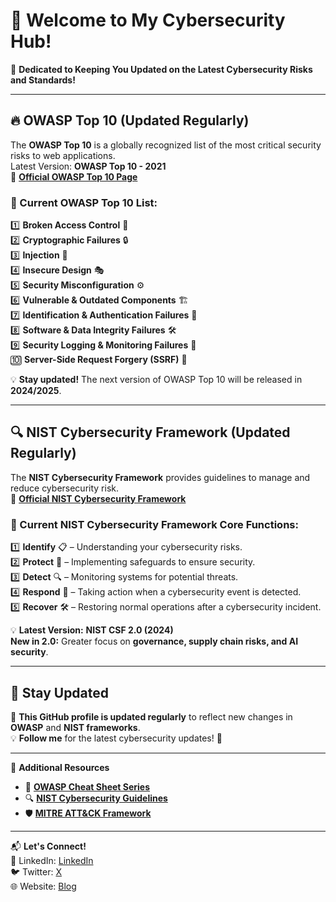 # 🔐 Welcome to My Cybersecurity Hub!

📌 **Dedicated to Keeping You Updated on the Latest Cybersecurity Risks and Standards!**  

---

## 🔥 OWASP Top 10 (Updated Regularly)  
The **OWASP Top 10** is a globally recognized list of the most critical security risks to web applications.  
Latest Version: **OWASP Top 10 - 2021**  
🔗 **[Official OWASP Top 10 Page](https://owasp.org/www-project-top-ten/)**  

### 📌 Current OWASP Top 10 List:  
1️⃣ **Broken Access Control** 🔑  
2️⃣ **Cryptographic Failures** 🔒  
3️⃣ **Injection** 🚨  
4️⃣ **Insecure Design** 🎭  
5️⃣ **Security Misconfiguration** ⚙️  
6️⃣ **Vulnerable & Outdated Components** 🏗️  
7️⃣ **Identification & Authentication Failures** 👤  
8️⃣ **Software & Data Integrity Failures** 🛠️  
9️⃣ **Security Logging & Monitoring Failures** 📝  
🔟 **Server-Side Request Forgery (SSRF)** 🔄  

💡 **Stay updated!** The next version of OWASP Top 10 will be released in **2024/2025**.  

---

## 🔍 NIST Cybersecurity Framework (Updated Regularly)  
The **NIST Cybersecurity Framework** provides guidelines to manage and reduce cybersecurity risk.  
🔗 **[Official NIST Cybersecurity Framework](https://www.nist.gov/cyberframework)**  

### 📌 Current NIST Cybersecurity Framework Core Functions:  
1️⃣ **Identify** 📋 – Understanding your cybersecurity risks.  
2️⃣ **Protect** 🔐 – Implementing safeguards to ensure security.  
3️⃣ **Detect** 🔍 – Monitoring systems for potential threats.  
4️⃣ **Respond** 🚨 – Taking action when a cybersecurity event is detected.  
5️⃣ **Recover** 🛠️ – Restoring normal operations after a cybersecurity incident.  

💡 **Latest Version:** **NIST CSF 2.0 (2024)**  
**New in 2.0:** Greater focus on **governance, supply chain risks, and AI security**.  

---

## 🔄 **Stay Updated**  
📌 **This GitHub profile is updated regularly** to reflect new changes in **OWASP** and **NIST frameworks**.  
💡 **Follow me** for the latest cybersecurity updates! 🚀  

---

🔗 **Additional Resources**  
- 📜 **[OWASP Cheat Sheet Series](https://cheatsheetseries.owasp.org/)**  
- 🔍 **[NIST Cybersecurity Guidelines](https://csrc.nist.gov/publications)**  
- 🛡️ **[MITRE ATT&CK Framework](https://attack.mitre.org/)**  

---

📬 **Let's Connect!**  
💼 LinkedIn: [LinkedIn](https://www.linkedin.com/in/sheldon-brown-cybersecurity/)  
🐦 Twitter: [X](https://twitter.com/)  
🌐 Website: [Blog](https://github.com/lorcoom7/)  

